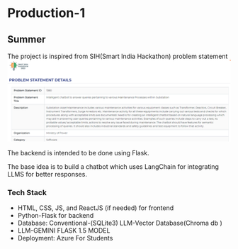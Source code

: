 # Production-1
## Summer

The  project is inspired from SIH(Smart India Hackathon) problem statement ![alt text](image.png)

The backend is intended to be done using Flask.

The base idea is to build a chatbot which uses LangChain for integrating LLMS for better responses.

### Tech Stack

- HTML, CSS, JS, and ReactJS (if needed) for frontend
- Python-Flask for backend
- Database:  Conventional-(SQLite3)
              LLM-Vector Database(Chroma db )
- LLM-GEMINI FLASK 1.5 MODEL
- Deployment: Azure For Students
